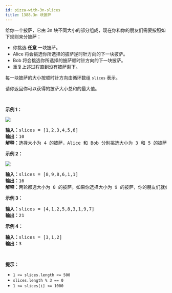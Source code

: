 ```yaml
---
id: pizza-with-3n-slices
title: 1388.3n 块披萨
---
```

给你一个披萨，它由 3n 块不同大小的部分组成，现在你和你的朋友们需要按照如下规则来分披萨：


- 你挑选 **任意** 一块披萨。
- Alice 将会挑选你所选择的披萨逆时针方向的下一块披萨。
- Bob 将会挑选你所选择的披萨顺时针方向的下一块披萨。
- 重复上述过程直到没有披萨剩下。

每一块披萨的大小按顺时针方向由循环数组 <code>slices</code> 表示。

请你返回你可以获得的披萨大小总和的最大值。

 

**示例 1：**

![](https://assets.leetcode-cn.com/aliyun-lc-upload/uploads/2020/03/21/sample_3_1723.png)


<pre><strong>输入：</strong>slices = [1,2,3,4,5,6]<br/><strong>输出：</strong>10<br/><strong>解释：</strong>选择大小为 4 的披萨，Alice 和 Bob 分别挑选大小为 3 和 5 的披萨。然后你选择大小为 6 的披萨，Alice 和 Bob 分别挑选大小为 2 和 1 的披萨。你获得的披萨总大小为 4 + 6 = 10 。<br/></pre>

**示例 2：**

**![](https://assets.leetcode-cn.com/aliyun-lc-upload/uploads/2020/03/21/sample_4_1723.png)**


<pre><strong>输入：</strong>slices = [8,9,8,6,1,1]<br/><strong>输出：</strong>16<br/><strong>解释：</strong>两轮都选大小为 8 的披萨。如果你选择大小为 9 的披萨，你的朋友们就会选择大小为 8 的披萨，这种情况下你的总和不是最大的。<br/></pre>

**示例 3：**


<pre><strong>输入：</strong>slices = [4,1,2,5,8,3,1,9,7]<br/><strong>输出：</strong>21<br/></pre>

**示例 4：**


<pre><strong>输入：</strong>slices = [3,1,2]<br/><strong>输出：</strong>3<br/></pre>

 

**提示：**


- <code>1 &lt;= slices.length &lt;= 500</code>
- <code>slices.length % 3 == 0</code>
- <code>1 &lt;= slices[i] &lt;= 1000</code>
